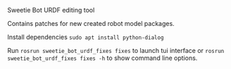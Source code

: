 Sweetie Bot URDF editing tool

Contains patches for new created robot model packages.

Install dependencies `sudo apt install python-dialog`

Run `rosrun sweetie_bot_urdf_fixes fixes` to launch tui interface
or `rosrun sweetie_bot_urdf_fixes fixes -h` to show command line options.

